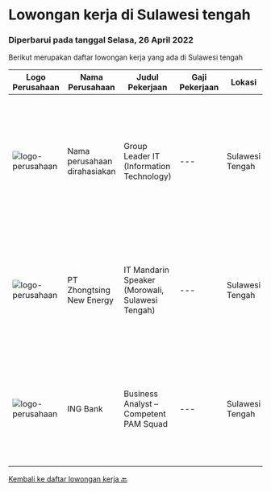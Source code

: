 
  # Lowongan kerja di Sulawesi tengah

  ### Diperbarui pada tanggal Selasa, 26 April 2022

  Berikut merupakan daftar lowongan kerja yang ada di Sulawesi tengah

  |Logo Perusahaan | Nama Perusahaan | Judul Pekerjaan | Gaji Pekerjaan | Lokasi | Deskripsi | Tanggal diunggah | Pranala |
  | -------------- | --------------- | --------------- | --------- | --------- | -------------- | ------- | ----------- |
  |![logo-perusahaan](https://i.ibb.co/sqvTCh9/112815900-stock-vector-no-image-available-icon-flat-vector.webp)|Nama perusahaan dirahasiakan|Group Leader IT (Information Technology)|---|Sulawesi Tengah|Pendidikan Minimal SMK Jaringan, D3/S1 Teknik Komputer, Sistem Informasi  Menguasai Troubleshooting Jaringan, Setting Router/Wifi, Firewall, dan...|Rabu, 13 April 2022|https://www.jobstreet.co.id/id/job/group-leader-it-information-technology-3854148?token=0~bd7c2cf2-17ab-4d6d-98c5-264a06df7df3&sectionRank=1&jobId=jobstreet-id-job-3854148|
|![logo-perusahaan](https://i.ibb.co/sqvTCh9/112815900-stock-vector-no-image-available-icon-flat-vector.webp)|PT Zhongtsing New Energy|IT Mandarin Speaker (Morowali, Sulawesi Tengah)|---|Sulawesi Tengah|Job Description : Responsible for the construction, maintenance and management of the company's internal weak current system According to the overall...|Kamis, 14 April 2022|https://www.jobstreet.co.id/id/job/it-mandarin-speaker-morowali-sulawesi-tengah-3837661?token=0~bd7c2cf2-17ab-4d6d-98c5-264a06df7df3&sectionRank=2&jobId=jobstreet-id-job-3837661|
|![logo-perusahaan](https://i.ibb.co/sqvTCh9/112815900-stock-vector-no-image-available-icon-flat-vector.webp)|ING Bank|Business Analyst – Competent PAM Squad|---|Sulawesi Tengah|Discover ING BankAt ING we encourage you to `do your thing`, to do more of what you love. This is also the way we articulate our promise to offer...|Senin, 25 April 2022|https://www.jobstreet.co.id/id/job/business-analyst-competent-pam-squad-1031266952?token=0~bd7c2cf2-17ab-4d6d-98c5-264a06df7df3&sectionRank=3&jobId=jobstreet-id-job-1031266952|


  [Kembali ke daftar lowongan kerja 🔙](../README.md#daftar-lowongan-kerja)
  